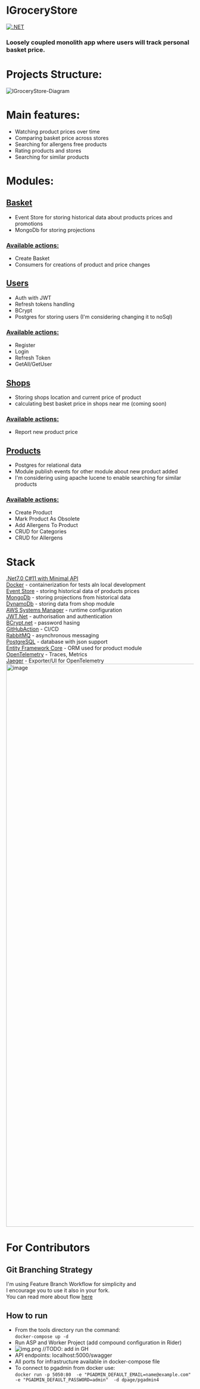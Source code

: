 # IGroceryStore
[![.NET](https://github.com/Nairda015/IGroceryStore/actions/workflows/dotnet.yml/badge.svg)](https://github.com/Nairda015/IGroceryStore/actions/workflows/dotnet.yml)
### Loosely coupled monolith app where users will track personal basket price.

# Projects Structure:  
![IGroceryStore-Diagram](https://user-images.githubusercontent.com/44712992/184506690-066939f2-64c3-42c7-8be0-05f27fbc640e.png)

# Main features:
- Watching product prices over time
- Comparing basket price across stores
- Searching for allergens free products
- Rating products and stores
- Searching for similar products

# Modules:
## [Basket](https://github.com/Nairda015/IGroceryStore/tree/master/src/Baskets/Baskets.Core)
- Event Store for storing historical data about products prices and promotions
- MongoDb for storing projections

### [Available actions:](https://github.com/Nairda015/IGroceryStore/tree/master/src/Baskets/Baskets.Core/Features)
- Create Basket
- Consumers for creations of product and price changes

## [Users](https://github.com/Nairda015/IGroceryStore/tree/master/src/Users/Users.Core)
- Auth with JWT
- Refresh tokens handling
- BCrypt
- Postgres for storing users (I'm considering changing it to noSql)

### [Available actions:](https://github.com/Nairda015/IGroceryStore/tree/master/src/Users/Users.Core/Features)
- Register
- Login
- Refresh Token
- GetAll/GetUser

## [Shops](https://github.com/Nairda015/IGroceryStore/tree/master/src/Shops/Shops.Core)
- Storing shops location and current price of product
- calculating best basket price in shops near me (coming soon)

### [Available actions:](https://github.com/Nairda015/IGroceryStore/tree/master/src/Shops/Shops.Core/Features)
- Report new product price 

## [Products](https://github.com/Nairda015/IGroceryStore/tree/master/src/Products/Products.Core)
- Postgres for relational data
- Module publish events for other module about new product added
- I'm considering using apache lucene to enable searching for similar products

### [Available actions:](https://github.com/Nairda015/IGroceryStore/tree/master/src/Products/Products.Core/Features)
- Create Product
- Mark Product As Obsolete
- Add Allergens To Product
- CRUD for Categories
- CRUD for Allergens

# Stack  
[.Net7.0 C#11 with Minimal API](https://github.com/dotnet)  
[Docker](https://github.com/docker) - containerization for tests aln local development    
[Event Store](https://www.eventstore.com/) - storing historical data of products prices  
[MongoDb](https://www.mongodb.com/) - storing projections from historical data  
[DynamoDb](https://github.com/aws/aws-sdk-net) - storing data from shop module  
[AWS Systems Manager](https://github.com/aws/aws-dotnet-extensions-configuration/) - runtime configuration  
[JWT.Net](https://github.com/jwt-dotnet/jwt) - authorisation and authentication  
[BCrypt.net](https://github.com/BcryptNet/bcrypt.net) - password hasing  
[GitHubAction](https://github.com/Nairda015/IGroceryStore/blob/master/.github/workflows/dotnet.yml) - CI/CD  
[RabbitMQ](https://github.com/rabbitmq) - asynchronous messaging  
[PostgreSQL](https://github.com/postgres/postgres) - database with json support  
[Entity Framework Core](https://github.com/dotnet/efcore) - ORM used for product module  
[OpenTelemetry](https://opentelemetry.io) - Traces, Metrics  
[Jaeger](https://www.jaegertracing.io) - Exporter/UI for OpenTelemetry  
<img width="1511" alt="image" src="https://user-images.githubusercontent.com/44712992/189454184-7a044389-3dce-4e8e-ad8e-72675aaa09aa.png">

# For Contributors

## Git Branching Strategy
I'm using Feature Branch Workflow for simplicity and  
I encourage you to use it also in your fork.  
You can read more about flow [here](https://www.blog.techtious.com/tag/feature-branch-workflow/)

## How to run
- From the tools directory run the command:  
```docker-compose up -d```  
- Run ASP and Worker Project (add compound configuration in Rider)
- ![img.png](img.png) //TODO: add in GH
- API endpoints: localhost:5000/swagger
- All ports for infrastructure available in docker-compose file
- To connect to pgadmin from docker use:  
```docker run -p 5050:80  -e "PGADMIN_DEFAULT_EMAIL=name@example.com" -e "PGADMIN_DEFAULT_PASSWORD=admin"  -d dpage/pgadmin4```  

